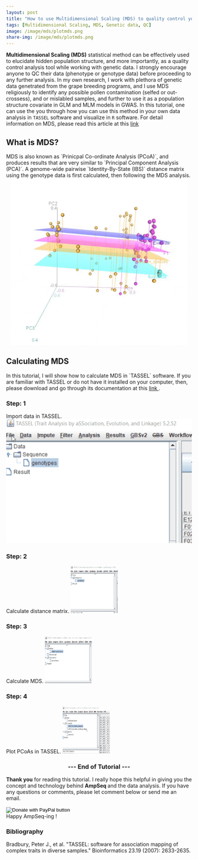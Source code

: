 ```yaml
---
layout: post
title: "How to use Multidimensional Scaling (MDS) to quality control your genetic data?"
tags: [Multidimensional Scaling, MDS, Genetic data, QC]
image: /image/mds/plotmds.png
share-img: /image/mds/plotmds.png
---
```


__Multidimensional Scaling (MDS)__ statistical method can be effectively used to elucidate hidden population structure, and more importantly, as a quality control analysis tool while working with genetic data. I strongly encourage anyone to QC their data (phenotype or genotype data) before proceeding to any further analysis. In my own research, I work with plethora of genetic data genetrated from the grape breeding programs, and I use MDS religiously to identify any possible pollen contamination (selfed or out-crossess), and or mislabled samples, and further to use it as a population structure covariate in GLM and MLM models in GWAS. In this tutorial, one can use the you through how you can use this method in your own data analysis in `TASSEL` software and visualize in `R` software. For detail information on MDS, please read this article at this <a href="https://bmcbioinformatics.biomedcentral.com/articles/10.1186/1471-2105-9-179">link</a>

<h2> What is MDS? </h2>
MDS is also known as `Prinicpal Co-ordinate Analysis (PCoA)`, and produces results that are very similar to `Principal Component Analysis (PCA)`. A genome-wide pairwise `Identity-By-State (IBS)` distance matrix using the genotype data is first calculated, then following the MDS analysis. 

<center><img src="/image/mds/mdsanimation1.gif" alt="3D MDS plot"></center>

<h2> Calculating MDS </h2>
In this tutorial, I will show how to calculate MDS in `TASSEL` software. If you are familiar with TASSEL or do not have it installed on your computer, then, please download and go through its documentation at this <a href="https://www.maizegenetics.net/tassel"> link </a>. 

<h3> Step: 1 </h3>
Import data in TASSEL.
<center><img src="/image/mds/tassel1.gif" alt="Import data"></center>

<h3> Step: 2 </h3>
Calculate distance matrix.
<img src="/image/mds/tassel2.gif" alt="Calculate distance matrix" width="128" height="128">

<h3> Step: 3 </h3>
Calculate MDS.
<img src="/image/mds/tassel3.gif" alt="Calculate MDS" width="128" height="128">

<h3> Step: 4 </h3>
Plot PCoAs in TASSEL.
<img src="/image/mds/tassel4.gif" alt="Plot MDS" width="128" height="128">



<center><h3> --- End of Tutorial --- </h3></center>

__Thank you__ for reading this tutorial. I really hope this helpful in giving you the concept and technology behind <strong>AmpSeq </strong> and the data analysis. If you have any questions or comments, please let comment below or send me an email. 
<form action="https://www.paypal.com/cgi-bin/webscr" method="post" target="_top">
<input type="hidden" name="cmd" value="_donations" />
<input type="hidden" name="business" value="8ZF7YRTZ42EKU" />
<input type="hidden" name="item_name" value="To support education for all." />
<input type="hidden" name="currency_code" value="USD" />
<input type="image" src="https://www.paypalobjects.com/en_US/i/btn/btn_donateCC_LG.gif" border="0" name="submit" title="PayPal - The safer, easier way to pay online!" alt="Donate with PayPal button" />
<img alt="" border="0" src="https://www.paypal.com/en_US/i/scr/pixel.gif" width="1" height="1" />
</form>
Happy AmpSeq-ing !


<h3> Bibliography </h3>
Bradbury, Peter J., et al. "TASSEL: software for association mapping of complex traits in diverse samples." Bioinformatics 23.19 (2007): 2633-2635.



<!-- Global site tag (gtag.js) - Google Analytics -->
<script async src="https://www.googletagmanager.com/gtag/js?id=UA-123359651-1"></script>
<script>
  window.dataLayer = window.dataLayer || [];
  function gtag(){dataLayer.push(arguments);}
  gtag('js', new Date());
  gtag('config', 'UA-123359651-1');
</script>

<script async src="//pagead2.googlesyndication.com/pagead/js/adsbygoogle.js"></script>
<script>
  (adsbygoogle = window.adsbygoogle || []).push({
    google_ad_client: "ca-pub-5126027065024936",
    enable_page_level_ads: true
  });
</script>
